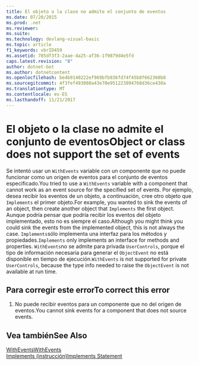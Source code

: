 ```yaml
---
title: El objeto o la clase no admite el conjunto de eventos
ms.date: 07/20/2015
ms.prod: .net
ms.reviewer: 
ms.suite: 
ms.technology: devlang-visual-basic
ms.topic: article
f1_keywords: vbrID459
ms.assetid: 785df3f3-2aae-4a25-af36-1f9879d4e5fd
caps.latest.revision: "8"
author: dotnet-bot
ms.author: dotnetcontent
ms.openlocfilehash: be4b9140222ef969bfb836fd74f45b8f662360b8
ms.sourcegitcommit: 4f3fef493080a43e70e951223894768d36ce430a
ms.translationtype: MT
ms.contentlocale: es-ES
ms.lasthandoff: 11/21/2017
---
```

# <a name="object-or-class-does-not-support-the-set-of-events"></a><span data-ttu-id="bcbb8-102">El objeto o la clase no admite el conjunto de eventos</span><span class="sxs-lookup"><span data-stu-id="bcbb8-102">Object or class does not support the set of events</span></span>
<span data-ttu-id="bcbb8-103">Se intentó usar un `WithEvents` variable con un componente que no puede funcionar como un origen de eventos para el conjunto de eventos especificado.</span><span class="sxs-lookup"><span data-stu-id="bcbb8-103">You tried to use a `WithEvents` variable with a component that cannot work as an event source for the specified set of events.</span></span> <span data-ttu-id="bcbb8-104">Por ejemplo, desea recibir los eventos de un objeto, a continuación, cree otro objeto que `Implements` el primer objeto.</span><span class="sxs-lookup"><span data-stu-id="bcbb8-104">For example, you wanted to sink the events of an object, then create another object that `Implements` the first object.</span></span> <span data-ttu-id="bcbb8-105">Aunque podría pensar que podría recibir los eventos del objeto implementado, esto no es siempre el caso.</span><span class="sxs-lookup"><span data-stu-id="bcbb8-105">Although you might think you could sink the events from the implemented object, this is not always the case.</span></span> <span data-ttu-id="bcbb8-106">`Implements`sólo implementa una interfaz para los métodos y propiedades.</span><span class="sxs-lookup"><span data-stu-id="bcbb8-106">`Implements` only implements an interface for methods and properties.</span></span> <span data-ttu-id="bcbb8-107">`WithEvents`no se admite para privada `UserControls`, porque el tipo de información necesaria para generar el `ObjectEvent` no está disponible en tiempo de ejecución.</span><span class="sxs-lookup"><span data-stu-id="bcbb8-107">`WithEvents` is not supported for private `UserControls`, because the type info needed to raise the `ObjectEvent` is not available at run time.</span></span>  
  
## <a name="to-correct-this-error"></a><span data-ttu-id="bcbb8-108">Para corregir este error</span><span class="sxs-lookup"><span data-stu-id="bcbb8-108">To correct this error</span></span>  
  
1.  <span data-ttu-id="bcbb8-109">No puede recibir eventos para un componente que no del origen de eventos.</span><span class="sxs-lookup"><span data-stu-id="bcbb8-109">You cannot sink events for a component that does not source events.</span></span>  
  
## <a name="see-also"></a><span data-ttu-id="bcbb8-110">Vea también</span><span class="sxs-lookup"><span data-stu-id="bcbb8-110">See Also</span></span>  
 [<span data-ttu-id="bcbb8-111">WithEvents</span><span class="sxs-lookup"><span data-stu-id="bcbb8-111">WithEvents</span></span>](../../../visual-basic/language-reference/modifiers/withevents.md)  
 [<span data-ttu-id="bcbb8-112">Implements (instrucción)</span><span class="sxs-lookup"><span data-stu-id="bcbb8-112">Implements Statement</span></span>](../../../visual-basic/language-reference/statements/implements-statement.md)
